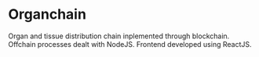 # Organchain
Organ and tissue distribution chain inplemented through blockchain. Offchain processes dealt with NodeJS. Frontend developed using ReactJS.
